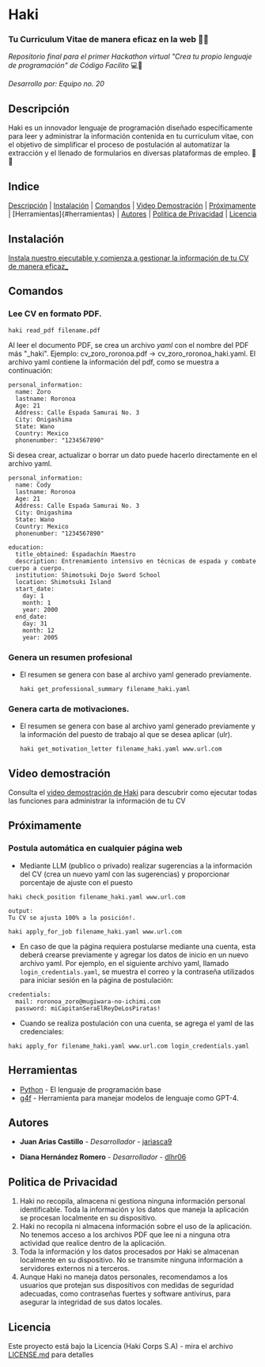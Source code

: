 # Haki 

### Tu Curriculum Vitae de manera eficaz en la web 📑🌐

_Repositorio final para el primer Hackathon virtual "Crea tu propio lenguaje de programación" de Código Facilito_ 💻🐊

_Desarrollo por: Equipo no. 20_ 

## Descripción 

Haki es un innovador lenguaje de programación diseñado específicamente para leer y administrar la información contenida en tu curriculum vitae, con el objetivo de simplificar el proceso de postulación al automatizar la extracción y el llenado de formularios en diversas plataformas de empleo. 📨🔎

## Indice 

[Descripción](#descripción) | [Instalación](#instalación) | [Comandos](#comandos) | [Video Demostración](#video-demostración) | [Próximamente](#próximamente) | [Herramientas]{#herramientas} | [Autores](#autores) | [Política de Privacidad](#política-de-privacidad) | [Licencia](#licencia-📄)



## Instalación 

[Instala nuestro ejecutable y comienza a gestionar la información de tu CV de manera eficaz_](https://drive.google.com/file/d/1kTEz6pPqFvE9S9lor_GgXzbIcnmdQJFT/view?usp=drive_link)


## Comandos 

### Lee CV en formato PDF. 
~~~
haki read_pdf filename.pdf
~~~

Al leer el documento PDF, se crea un archivo *yaml* con el nombre del PDF más "_haki". Ejemplo: cv_zoro_roronoa.pdf -> cv_zoro_roronoa_haki.yaml. El archivo yaml contiene la información del pdf, como se muestra a continuación:
~~~
personal_information:
  name: Zoro
  lastname: Roronoa
  Age: 21
  Address: Calle Espada Samurai No. 3
  City: Onigashima
  State: Wano
  Country: Mexico
  phonenumber: "1234567890"
~~~

Si desea crear, actualizar o borrar un dato puede hacerlo directamente en el archivo yaml. 
~~~
personal_information:
  name: Cody
  lastname: Roronoa
  Age: 21
  Address: Calle Espada Samurai No. 3
  City: Onigashima
  State: Wano
  Country: Mexico
  phonenumber: "1234567890"

education:
  title_obtained: Espadachín Maestro
  description: Entrenamiento intensivo en técnicas de espada y combate cuerpo a cuerpo.
  institution: Shimotsuki Dojo Sword School
  location: Shimotsuki Island
  start_date:
    day: 1
    month: 1
    year: 2000
  end_date:
    day: 31
    month: 12
    year: 2005
~~~

### Genera un resumen profesional 
* El resumen se genera con base al archivo yaml generado previamente.
  ~~~
  haki get_professional_summary filename_haki.yaml
  ~~~
  
### Genera carta de motivaciones. 
* El resumen se genera con base al archivo yaml generado previamente y la información del puesto de trabajo al que se desea aplicar (ulr).
  ~~~
  haki get_motivation_letter filename_haki.yaml www.url.com
  ~~~

## Video demostración 

Consulta el [video demostración de Haki](https://drive.google.com/file/d/1HlGD03fOTVwO5_i9uf6cb_krdqvpB-fy/view?usp=drive_link) para descubrir como ejecutar todas las funciones para administrar la información de tu CV

## Próximamente 

### Postula automática en cualquier página web
* Mediante LLM (publico o privado) realizar sugerencias a la información del CV (crea un nuevo yaml con las sugerencias) y proporcionar porcentaje de ajuste con el puesto
~~~
haki check_position filename_haki.yaml www.url.com

output:
Tu CV se ajusta 100% a la posición!.
~~~

~~~
haki apply_for_job filename_haki.yaml www.url.com
~~~

* En caso de que la página requiera postularse mediante una cuenta, esta deberá crearse previamente y agregar los datos de inicio en un nuevo archivo yaml. Por ejemplo, en el siguiente archivo yaml, llamado ``login_credentials.yaml``, se muestra el correo y la contraseña utilizados para iniciar sesión en la página de postulación:
~~~
credentials:
  mail: roronoa_zoro@mugiwara-no-ichimi.com
  password: miCapitanSeraElReyDeLosPiratas!
~~~

* Cuando se realiza postulación con una cuenta, se agrega el yaml de las credenciales:
~~~
haki apply_for filename_haki.yaml www.url.com login_credentials.yaml
~~~


## Herramientas

* [Python](https://www.python.org/) - El lenguaje de programación base
* [g4f](https://pypi.org/project/g4f/) - Herramienta para manejar modelos de lenguaje como GPT-4.


## Autores 

* **Juan Arias Castillo** - *Desarrollador* - [jariasca9](https://github.com/jariasca9)

* **Diana Hernández Romero** - *Desarrollador* - [dlhr06](https://github.com/dlhr06)


## Politica de Privacidad 

1. Haki no recopila, almacena ni gestiona ninguna información personal identificable. Toda la información y los datos que maneja la aplicación se procesan localmente en su dispositivo.
2. Haki no recopila ni almacena información sobre el uso de la aplicación. No tenemos acceso a los archivos PDF que lee ni a ninguna otra actividad que realice dentro de la aplicación.
3. Toda la información y los datos procesados por Haki se almacenan localmente en su dispositivo. No se transmite ninguna información a servidores externos ni a terceros.
4. Aunque Haki no maneja datos personales, recomendamos a los usuarios que protejan sus dispositivos con medidas de seguridad adecuadas, como contraseñas fuertes y software antivirus, para asegurar la integridad de sus datos locales.

## Licencia 

Este proyecto está bajo la Licencia (Haki Corps S.A) - mira el archivo [LICENSE.md](LICENSE.md) para detalles



